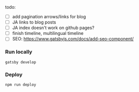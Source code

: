 todo:
- [ ] add pagination arrows/links for blog
- [ ] JA links to blog posts
- [ ] JA index doesn't work on github pages?
- [ ] finish timeline, multilingual timeline
- [ ] SEO: https://www.gatsbyjs.com/docs/add-seo-component/

### Run locally
```shell
gatsby develop
```

### Deploy
```shell
npm run deploy
```
